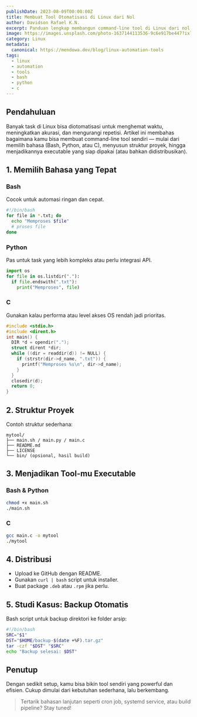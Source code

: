 ```yaml
---
publishDate: 2023-08-09T00:00:00Z
title: Membuat Tool Otomatisasi di Linux dari Nol
author: Davidson Rafael K.N.
excerpt: Panduan lengkap membangun command-line tool di Linux dari nol. Bahas pemilihan bahasa, struktur proyek, sampai distribusi akhir.
image: https://images.unsplash.com/photo-1637144113536-9c6e917be447?ixlib=rb-4.0.3&ixid=M3wxMjA3fDB8MHxwaG90by1wYWdlfHx8fGVufDB8fHx8fA%3D%3D&auto=format&fit=crop&w=1674&q=80
category: Linux
metadata:
  canonical: https://mendowa.dev/blog/linux-automation-tools
tags:
  - linux
  - automation
  - tools
  - bash
  - python
  - c
---
```


## Pendahuluan

Banyak task di Linux bisa diotomatisasi untuk menghemat waktu, meningkatkan akurasi, dan mengurangi repetisi. Artikel ini membahas bagaimana kamu bisa membuat command-line tool sendiri — mulai dari memilih bahasa (Bash, Python, atau C), menyusun struktur proyek, hingga menjadikannya executable yang siap dipakai (atau bahkan didistribusikan).

## 1. Memilih Bahasa yang Tepat

### Bash

Cocok untuk automasi ringan dan cepat.

```bash
#!/bin/bash
for file in *.txt; do
  echo "Memproses $file"
  # proses file
done
```

### Python

Pas untuk task yang lebih kompleks atau perlu integrasi API.

```python
import os
for file in os.listdir("."):
  if file.endswith(".txt"):
    print("Memproses", file)
```

### C

Gunakan kalau performa atau level akses OS rendah jadi prioritas.

```c
#include <stdio.h>
#include <dirent.h>
int main() {
  DIR *d = opendir(".");
  struct dirent *dir;
  while ((dir = readdir(d)) != NULL) {
    if (strstr(dir->d_name, ".txt")) {
      printf("Memproses %s\n", dir->d_name);
    }
  }
  closedir(d);
  return 0;
}
```

## 2. Struktur Proyek

Contoh struktur sederhana:

```
mytool/
├── main.sh / main.py / main.c
├── README.md
├── LICENSE
└── bin/ (opsional, hasil build)
```

## 3. Menjadikan Tool-mu Executable

### Bash & Python

```bash
chmod +x main.sh
./main.sh
```

### C

```bash
gcc main.c -o mytool
./mytool
```

## 4. Distribusi

- Upload ke GitHub dengan README.
- Gunakan `curl | bash` script untuk installer.
- Buat package `.deb` atau `.rpm` jika perlu.

## 5. Studi Kasus: Backup Otomatis

Bash script untuk backup direktori ke folder arsip:

```bash
#!/bin/bash
SRC="$1"
DST="$HOME/backup-$(date +%F).tar.gz"
tar -czf "$DST" "$SRC"
echo "Backup selesai: $DST"
```

## Penutup

Dengan sedikit setup, kamu bisa bikin tool sendiri yang powerful dan efisien. Cukup dimulai dari kebutuhan sederhana, lalu berkembang.

> Tertarik bahasan lanjutan seperti cron job, systemd service, atau build pipeline? Stay tuned!
